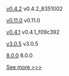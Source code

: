 
[v0.4.2](https://github.com/hyperledger/firefly-ui/releases/tag/v0.4.2) v0.4.2_8351002

[v0.11.0](https://github.com/hyperledger/firefly/releases/tag/v0.11.0) v0.11.0

[v0.4.1](https://github.com/hyperledger/firefly-ui/releases/tag/v0.4.1) v0.4.1_f09c392

[v3.0.5](https://github.com/hyperledger/firefly-ethconnect/releases/tag/v3.0.5) v3.0.5

[8.0.0](https://github.com/hyperledger/iroha-java/releases/tag/8.0.0) 8.0.0


[See more >>>](https://start-here.hyperledger.org/releases)
